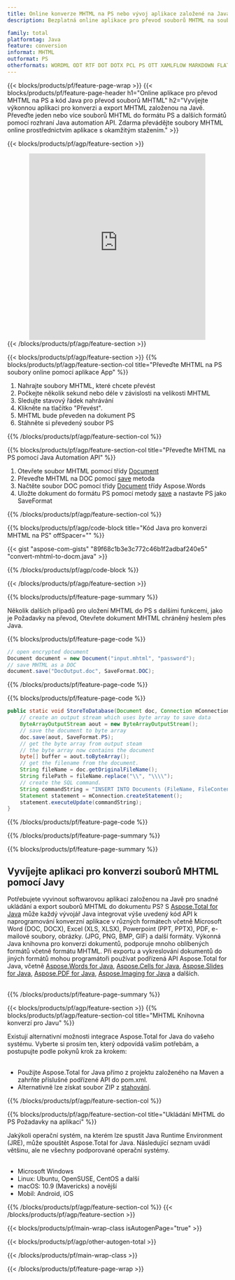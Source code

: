```yaml
---
title: Online konverze MHTML na PS nebo vývoj aplikace založené na Java pro konverzi souborů MHTML
description: Bezplatná online aplikace pro převod souborů MHTML na soubory PS. Kód knihovny konverze Java pro dokumenty MHTML.  

family: total
platformtag: Java
feature: conversion
informat: MHTML
outformat: PS
otherformats: WORDML ODT RTF DOT DOTX PCL PS OTT XAMLFLOW MARKDOWN FLATOPC DOTM
---
```

{{< blocks/products/pf/feature-page-wrap >}}
{{< blocks/products/pf/feature-page-header h1="Online aplikace pro převod MHTML na PS a kód Java pro převod souborů MHTML" h2="Vyvíjejte výkonnou aplikaci pro konverzi a export MHTML založenou na Javě.  Převeďte jeden nebo více souborů MHTML do formátu PS a dalších formátů pomocí rozhraní Java automation API.  Zdarma převádějte soubory MHTML online prostřednictvím aplikace s okamžitým stažením." >}}


{{< blocks/products/pf/agp/feature-section >}}

<div class="container-fluid agp-content bg-white aboutfile box-1 vh100 section nopbtm">
<div class=container>
<div class=row>
<div class="demobox tc col-md-12 padding-0" align="center">

<iframe title="Bezplatná online aplikace pro převod MHTML na PS" style="border: none; height: 426px;" scrolling="no" src="https://total-conversion-app-65z5r2lp.k8s.dynabic.com/?to=ps&from=mhtml" id="child-iframe" width="80%"></iframe>

</div></div>
</div></div>
{{< /blocks/products/pf/agp/feature-section >}}


{{< blocks/products/pf/agp/feature-section >}}
{{% blocks/products/pf/agp/feature-section-col title="Převeďte MHTML na PS soubory online pomocí aplikace App" %}}

1. Nahrajte soubory MHTML, které chcete převést
1. Počkejte několik sekund nebo déle v závislosti na velikosti MHTML
1. Sledujte stavový řádek nahrávání
1. Klikněte na tlačítko "Převést".
1. MHTML bude převeden na dokument PS
1. Stáhněte si převedený soubor PS

{{% /blocks/products/pf/agp/feature-section-col %}}

{{% blocks/products/pf/agp/feature-section-col title="Převeďte MHTML na PS pomocí Java Automation API" %}}


1. Otevřete soubor MHTML pomocí třídy [Document](https://reference.aspose.com/pdf/java/com.aspose.pdf/Document)
2. Převeďte MHTML na DOC pomocí [save](https://reference.aspose.com/pdf/java/com.aspose.pdf/Document#save-java.lang.String-com.aspose.pdf.SaveOptions- ) metoda
3. Načtěte soubor DOC pomocí třídy [Document](https://reference.aspose.com/words/java/com.aspose.words/Document) třídy Aspose.Words
4. Uložte dokument do formátu PS pomocí metody [save](https://reference.aspose.com/words/java/com.aspose.words/Document#save(java.lang.String,int)) a nastavte PS jako SaveFormat



{{% /blocks/products/pf/agp/feature-section-col %}}

{{% blocks/products/pf/agp/code-block title="Kód Java pro konverzi MHTML na PS" offSpacer="" %}}
{{< gist "aspose-com-gists" "89f68c1b3e3c772c46b1f2adbaf240e5" "convert-mhtml-to-docm.java" >}}
{{% /blocks/products/pf/agp/code-block %}}

{{< /blocks/products/pf/agp/feature-section >}}

{{% blocks/products/pf/feature-page-summary %}}

Několik dalších případů pro uložení MHTML do PS s dalšími funkcemi, jako je Požadavky na převod, Otevřete dokument MHTML chráněný heslem přes Java.

{{% blocks/products/pf/feature-page-code %}}


```cs
// open encrypted document
Document document = new Document("input.mhtml", "password");
// save MHTML as a DOC 
document.save("DocOutput.doc", SaveFormat.DOC);
```


{{% /blocks/products/pf/feature-page-code %}}
{{% blocks/products/pf/feature-page-code %}}


```java
public static void StoreToDatabase(Document doc, Connection mConnection) throws Exception {
    // create an output stream which uses byte array to save data
    ByteArrayOutputStream aout = new ByteArrayOutputStream();
    // save the document to byte array
    doc.save(aout, SaveFormat.PS);
    // get the byte array from output steam
    // the byte array now contains the document
    byte[] buffer = aout.toByteArray();
    // get the filename from the document.
    String fileName = doc.getOriginalFileName();
    String filePath = fileName.replace("\\", "\\\\");
    // create the SQL command.
    String commandString = "INSERT INTO Documents (FileName, FileContent) VALUES('" + filePath + "', '" + buffer + "')";
    Statement statement = mConnection.createStatement();
    statement.executeUpdate(commandString);
}  
```


{{% /blocks/products/pf/feature-page-code %}}


{{% /blocks/products/pf/feature-page-summary %}}

{{% blocks/products/pf/feature-page-summary %}}

<h2>Vyvíjejte aplikaci pro konverzi souborů MHTML pomocí Javy</h2>

Potřebujete vyvinout softwarovou aplikaci založenou na Javě pro snadné ukládání a export souborů MHTML do dokumentu PS?  S [Aspose.Total for Java](https://products.aspose.com/total/cs/java/) může každý vývojář Java integrovat výše uvedený kód API k naprogramování konverzní aplikace v různých formátech včetně Microsoft Word (DOC, DOCX), Excel (XLS, XLSX), Powerpoint (PPT, PPTX), PDF, e-mailové soubory, obrázky. (JPG, PNG, BMP, GIF) a další formáty.  Výkonná Java knihovna pro konverzi dokumentů, podporuje mnoho oblíbených formátů včetně formátu MHTML.  Při exportu a vykreslování dokumentů do jiných formátů mohou programátoři používat podřízená API Aspose.Total for Java, včetně [Aspose.Words for Java](https://products.aspose.com/words/cs/java/), [Aspose.Cells for Java](https://products.aspose.com/cells/cs/java/), [Aspose.Slides for Java](https://products.aspose.com/slides/cs/java/), [Aspose.PDF for Java](https://products.aspose.com/pdf/cs/java/), [Aspose.Imaging for Java](https://products.aspose.com/imaging/cs/java/) a dalších.<br /><br />

{{% /blocks/products/pf/feature-page-summary %}}

{{< blocks/products/pf/agp/feature-section >}}
{{% blocks/products/pf/agp/feature-section-col title="MHTML Knihovna konverzí pro Javu" %}}

Existují alternativní možnosti integrace Aspose.Total for Java do vašeho systému.  Vyberte si prosím ten, který odpovídá vašim potřebám, a postupujte podle pokynů krok za krokem:<br /><br />

- Použijte Aspose.Total for Java přímo z projektu založeného na Maven a zahrňte příslušné podřízené API do pom.xml.
- Alternativně lze získat soubor ZIP z [stahování](https://releases.aspose.com/total/java).

{{% /blocks/products/pf/agp/feature-section-col %}}

{{% blocks/products/pf/agp/feature-section-col title="Ukládání MHTML do PS Požadavky na aplikaci" %}}

Jakýkoli operační systém, na kterém lze spustit Java Runtime Environment (JRE), může spouštět Aspose.Total for Java.  Následující seznam uvádí většinu, ale ne všechny podporované operační systémy.  <br /><br />
- Microsoft Windows
- Linux: Ubuntu, OpenSUSE, CentOS a další
- macOS: 10.9 (Mavericks) a novější
- Mobil: Android, iOS

{{% /blocks/products/pf/agp/feature-section-col %}}
{{< /blocks/products/pf/agp/feature-section >}}

{{< blocks/products/pf/main-wrap-class isAutogenPage="true" >}}

{{< blocks/products/pf/agp/other-autogen-total >}}

{{< /blocks/products/pf/main-wrap-class >}}

{{< /blocks/products/pf/feature-page-wrap >}}